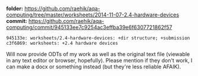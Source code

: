 **folder:** https://github.com/raehik/aqa-computing/tree/master/worksheets/2014-11-07-2.4-hardware-devices
**commit:** https://github.com/raehik/aqa-computing/commit/945133ee7c9254ac3effba39e6f6307721862f57

    945133e: worksheets/2.4-hardware-devices: +dir structure; +submission
    c3f6869: worksheets: +2.4 hardware devices

Will now provide ODTs of my work as well as the original text file
(viewable in any text editor or browser, hopefully). Please mention if
they don't work, I can make a docx or something instead (but they're
less reliable AFAIK).
